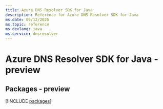 ```yaml
---
title: Azure DNS Resolver SDK for Java
description: Reference for Azure DNS Resolver SDK for Java
ms.date: 09/12/2025
ms.topic: reference
ms.devlang: java
ms.service: dnsresolver
---
```

# Azure DNS Resolver SDK for Java - preview
## Packages - preview
[!INCLUDE [packages](dns-resolver-index.md)]
